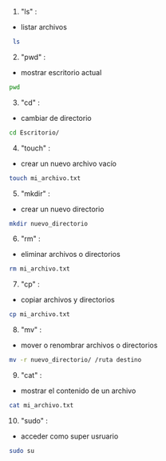 1. "ls" : 
* listar archivos
```bash
 ls
```
2. "pwd" : 
* mostrar escritorio actual
```bash
pwd
```
3. "cd" : 
* cambiar de directorio
```bash 
cd Escritorio/
```

4. "touch" : 
* crear un nuevo archivo vacío
```bash
touch mi_archivo.txt
```

5. "mkdir" : 
* crear un nuevo directorio
```bash
mkdir nuevo_directorio
```

6. "rm" : 
* eliminar archivos o directorios
```bash
rm mi_archivo.txt
```

7. "cp" : 
* copiar archivos y directorios
```bash
cp mi_archivo.txt
```

8. "mv" :
* mover o renombrar archivos o directorios
```bash
mv -r nuevo_directorio/ /ruta destino
```

9. "cat" : 
* mostrar el contenido de un archivo
```bash
cat mi_archivo.txt
```

10. "sudo" :  
* acceder como super usruario
```bash
sudo su
```